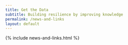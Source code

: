 ```yaml
---
title: Get the Data
subtitle: Building resilience by improving knowledge
permalink: /news-and-links
layout: default
---
```

{% include news-and-links.html %}
